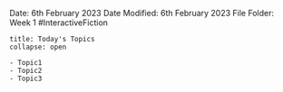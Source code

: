 Date: 6th February 2023
Date Modified: 6th February 2023
File Folder: Week 1
#InteractiveFiction 

```ad-abstract
title: Today's Topics
collapse: open

- Topic1
- Topic2
- Topic3

```



